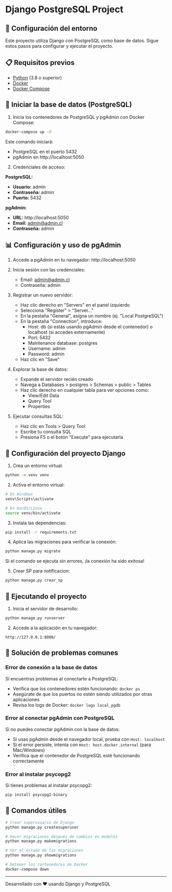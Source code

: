 # Django PostgreSQL Project

## 🚀 Configuración del entorno

Este proyecto utiliza Django con PostgreSQL como base de datos. Sigue estos pasos para configurar y ejecutar el proyecto.

## 📋 Requisitos previos

- [Python](https://www.python.org/downloads/) (3.8 o superior)
- [Docker](https://docs.docker.com/get-docker/)
- [Docker Compose](https://docs.docker.com/compose/install/)

## 🐳 Iniciar la base de datos (PostgreSQL)

1. Inicia los contenedores de PostgreSQL y pgAdmin con Docker Compose:

```bash
docker-compose up -d
```

Este comando iniciará:

- PostgreSQL en el puerto 5432
- pgAdmin en http://localhost:5050

2. Credenciales de acceso:

**PostgreSQL:**

- **Usuario:** admin
- **Contraseña:** admin
- **Puerto:** 5432

**pgAdmin:**

- **URL:** http://localhost:5050
- **Email:** admin@admin.cl
- **Contraseña:** admin

## 📊 Configuración y uso de pgAdmin

1. Accede a pgAdmin en tu navegador: http://localhost:5050
2. Inicia sesión con las credenciales:

   - Email: admin@admin.cl
   - Contraseña: admin

3. Registrar un nuevo servidor:

   - Haz clic derecho en "Servers" en el panel izquierdo
   - Selecciona "Register" > "Server..."
   - En la pestaña "General", asigna un nombre (ej. "Local PostgreSQL")
   - En la pestaña "Connection", introduce:
     - Host: db (si estás usando pgAdmin desde el contenedor) o localhost (si accedes externamente)
     - Port: 5432
     - Maintenance database: postgres
     - Username: admin
     - Password: admin
   - Haz clic en "Save"

4. Explorar la base de datos:

   - Expande el servidor recién creado
   - Navega a Databases > postgres > Schemas > public > Tables
   - Haz clic derecho en cualquier tabla para ver opciones como:
     - View/Edit Data
     - Query Tool
     - Properties

5. Ejecutar consultas SQL:
   - Haz clic en Tools > Query Tool
   - Escribe tu consulta SQL
   - Presiona F5 o el botón "Execute" para ejecutarla

## 🐍 Configuración del proyecto Django

1. Crea un entorno virtual:

```bash
python -m venv venv
```

2. Activa el entorno virtual:

```bash
# En Windows
venv\Scripts\activate

# En macOS/Linux
source venv/bin/activate
```

3. Instala las dependencias:

```bash
pip install -r requirements.txt
```

4. Aplica las migraciones para verificar la conexión:

```bash
python manage.py migrate
```

Si el comando se ejecuta sin errores, ¡la conexión ha sido exitosa!

5. Crear SP para notificacion:

```bash
python manage.py crear_sp
```

## 🚀 Ejecutando el proyecto

1. Inicia el servidor de desarrollo:

```bash
python manage.py runserver
```

2. Accede a la aplicación en tu navegador:

```
http://127.0.0.1:8000/
```

## 🔧 Solución de problemas comunes

### Error de conexión a la base de datos

Si encuentras problemas al conectarte a PostgreSQL:

- Verifica que los contenedores estén funcionando: `docker ps`
- Asegúrate de que los puertos no estén siendo utilizados por otras aplicaciones
- Revisa los logs de Docker: `docker logs local_pgdb`

### Error al conectar pgAdmin con PostgreSQL

Si no puedes conectar pgAdmin con la base de datos:

- Si usas pgAdmin desde el navegador local, prueba con `Host: localhost`
- Si el error persiste, intenta con `Host: host.docker.internal` (para Mac/Windows)
- Verifica que el contenedor de PostgreSQL esté funcionando correctamente

### Error al instalar psycopg2

Si tienes problemas al instalar psycopg2:

```bash
pip install psycopg2-binary
```

## 📝 Comandos útiles

```bash
# Crear superusuario de Django
python manage.py createsuperuser

# Hacer migraciones después de cambios en modelos
python manage.py makemigrations

# Ver el estado de las migraciones
python manage.py showmigrations

# Detener los contenedores de Docker
docker-compose down
```

---

Desarrollado con ❤️ usando Django y PostgreSQL
